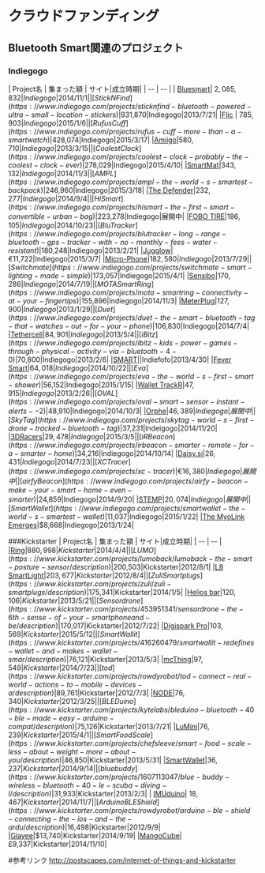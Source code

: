 # クラウドファンディング

## Bluetooth Smart関連のプロジェクト

### Indiegogo
| Project名 | 集まった額 | サイト|成立時期|
| -- | -- |
| [Bluesmart](https://www.indiegogo.com/projects/bluesmart-world-s-first-smart-connected-carry-on)| $2,085,832|Indiegogo| 2014/11/1|
|[StickNFind](https://www.indiegogo.com/projects/sticknfind-bluetooth-powered-ultra-small-location-stickers)|$931,870|Indiegogo|2013/7/21|
|[Flic](https://www.indiegogo.com/projects/flic-the-wireless-smart-button) | $785,903 |Indiegogo|2015/1/6|
|[Rufus Cuff](https://www.indiegogo.com/projects/rufus-cuff-more-than-a-smartwatch)|$428,074|Indiegogo|2015/3/17|
|[Amiigo](https://www.indiegogo.com/projects/amiigo-fitness-bracelet-for-iphone-and-android)|$580,710|Indiegogo|2013/3/15|
|[Coolest Clock](https://www.indiegogo.com/projects/coolest-clock-probably-the-coolest-clock-ever)|$278,029|Indiegogo|2015/4/10|
|[SmartMat](https://www.indiegogo.com/projects/smartmat-the-world-s-first-intelligent-yoga-mat)|$343,132|Indiegogo|2014/11/3|
|[AMPL](https://www.indiegogo.com/projects/ampl-the-world-s-smartest-backpack)|$246,960|Indiegogo|2015/3/18|
|[The Defender](https://www.indiegogo.com/projects/the-defender-smart-personal-protection)|$232,277|Indiegogo|2014/9/4|
|[HiSmart](https://www.indiegogo.com/projects/hismart-the-first-smart-convertible-urban-bag)|$223,278|Indiegogo|展開中|
|[FOBO TIRE](https://www.indiegogo.com/projects/fobo-tire-world-s-first-all-bluetooth-smart-tpms)|$186,105|Indiegogo|2014/10/23|
|[BluTracker](https://www.indiegogo.com/projects/blutracker-long-range-bluetooth-gps-tracker-with-no-monthly-fees-water-resistant)|$180,248|Indiegogo|2013/2/21|
|[Jugglow](https://www.indiegogo.com/projects/juggglow-the-next-level-of-juggling)|€11,722|Indiegogo|2015/3/7|
|[Micro-Phone](https://www.indiegogo.com/projects/micro-phone-our-amazing-device-is-now-available-with-bluetooth-4-0-ble-tracking--17)|$182,580|Indiegogo|2013/7/29|
|[Switchmate](https://www.indiegogo.com/projects/switchmate-smart-lighting-made-simple)|$173,057|Indiegogo|2015/4/1|
|[Sensibo](https://www.indiegogo.com/projects/sensibo-make-any-air-conditioner-smart)|$170,286|Indiegogo|2014/7/19|
|[MOTA SmartRing](https://www.indiegogo.com/projects/mota-smartring-connectivity-at-your-fingertips)|$155,896|Indiegogo|2014/11/3|
|[MeterPlug](https://www.indiegogo.com/projects/meterplug-lower-your-electricbill-measure-real-electric-cost)|$127,900|Indiegogo|2013/1/29|
|[Duet](https://www.indiegogo.com/projects/duet-the-smart-bluetooth-tag-that-watches-out-for-your-phone)|$106,830|Indiegogo|2014/7/4|
|[Tethercell](https://www.indiegogo.com/projects/tethercell-control-battery-operated-devices-from-your-smartphone-or-tablet)|$84,901|Indiegogo|2013/5/4|
|[iBitz](https://www.indiegogo.com/projects/ibitz-kids-power-games-through-physical-activity-via-bluetooth-4-0)|$70,800|Indiegogo|2013/2/6|
|[SMART](https://www.indiegogo.com/projects/smart-the-world-s-first-smart-cycling-helmet)||Indiefofo|2013/4/30|
|[Fever Smart](https://www.indiegogo.com/projects/fever-smart-the-smart-patch-thermometer-for-kids)|$64,018|Indiegogo|2014/10/22|
|[Eva](https://www.indiegogo.com/projects/eva-the-world-s-first-smart-shower)|$56,152|Indiegogo|2015/1/15|
|[Wallet TrackR](https://www.indiegogo.com/projects/wallet-trackr-find-your-wallet)|$47,915|Indiegogo|2013/2/26|
|[OVAL](https://www.indiegogo.com/projects/oval-smart-sensor-instant-alerts--2)|$48,910|Indiegogo|2014/10/3|
|[Orphe](https://www.indiegogo.com/projects/orphe-smart-shoes-for-artists-and-performers)|$46,389|Indiegogo|展開中|
|[SkyTag](https://www.indiegogo.com/projects/skytag-world-s-first-drone-tracked-bluetooth-tag)|$37,231|Indeigogo|2014/11/20|
|[3DRacers](https://www.indiegogo.com/projects/3dracers-3d-printed-game-smartphone-controlled)|$29,478|Indiegogo|2015/3/5|
|[iRBeacon](https://www.indiegogo.com/projects/irbeacon-smarter-remote-for-a-smarter-home)|$34,216|Indiegogo|2014/10/14|
|[Daisy.si](https://www.indiegogo.com/projects/daisy-si-smart-plant-watering)|$26,431|Indiegogo|2014/7/23|
|[XC Tracer](https://www.indiegogo.com/projects/xc-tracer)|€16,380|Indiegogo|展開中|
|[airfy Beacon](https://www.indiegogo.com/projects/airfy-beacon-make-your-smart-home-even-smarter)|$24,859|Indiegogo|2014/9/20|
|[STEMP](https://www.indiegogo.com/projects/stemp-smart-temperature-patch)|$20,074|Indiegogo|展開中|
|[SmartWallet](https://www.indiegogo.com/projects/smartwallet-the-world-s-smartest-wallet)|$11,037|Indiegogo|2015/1/22|
|[The MyoLink Emerges](https://www.indiegogo.com/projects/the-myolink-emerges)|$8,668|Indiegogo|2013/1/24|


###Kickstarter
| Project名 | 集まった額 | サイト|成立時期|
| -- | -- |
|[Ring](https://www.kickstarter.com/projects/1761670738/ring-shortcut-everything/description)|$880,998|Kickstarter|2014/4/4|
|[LUMO](https://www.kickstarter.com/projects/lumoback/lumoback-the-smart-posture-sensor/description)|$200,503|Kickstarter|2012/8/1|
|[L8 SmartLight](https://www.kickstarter.com/projects/l8smartlight/l8-smartlight-the-soundless-speaker/description)|$203,677|Kickstarter|2012/8/4|
|[Zuli Smartplugs](https://www.kickstarter.com/projects/zuli/zuli-smartplugs/description)|$175,341|Kickstarter|2014/1/5|
|[Helios bar](https://www.kickstarter.com/projects/kennygibbs/helios-bars-transform-any-bike-into-a-smart-bike/updates)|$120,106|Kickstarter|2013/5/21|
|[Sensordrone](https://www.kickstarter.com/projects/453951341/sensordrone-the-6th-sense-of-your-smartphoneand-be/description)|$170,017|Kickstarter|2012/7/22|
|[Digispark Pro](https://www.kickstarter.com/projects/digistump/digispark-pro-tiny-arduino-ready-mobile-and-usb-de/description)|$103,569|Kickstarter|2015/5/12|
|[SmartWallit](https://www.kickstarter.com/projects/416260479/smartwallit-redefines-wallet-and-makes-wallet-smar/description)|$76,121|Kickstarter|2013/5/3|
|[mcThing](https://www.kickstarter.com/projects/2016620887/mcthings-tiny-wireless-bluetooth-sensors-and-contr/description)|$97,549|Kickstarter|2014/7/23|
|[tod](https://www.kickstarter.com/projects/rowdyrobot/tod-connect-real-world-actions-to-mobile-devices-a/description)|$89,761|Kickstarter|2012/7/3|
|[NODE](https://www.kickstarter.com/projects/soldermaster/node-a-modular-handheld-powerhouse-of-sensors/description)|$76,340|Kickstarter|2012/3/25|
| [BLEDuino](https://www.kickstarter.com/projects/kytelabs/bleduino-bluetooth-40-ble-made-easy-arduino-compat/description)|$75,126|Kickstarter|2013/7/21|
|[LuMini](https://www.kickstarter.com/projects/tabuproducts/lumini-a-simple-bluetooth-smart-bulb-for-everyone/description)|$76,239|Kickstarter|2015/4/1|
|[Smart Food Scale](https://www.kickstarter.com/projects/chefsleeve/smart-food-scale-less-about-weight-more-about-you/description)|$46,850|Kickstarter|2013/5/31|
|[SmartWallet](https://www.kickstarter.com/projects/1361917084/smartwallet-tracker-and-battery-in-a-high-fashion/description)|$36,237|Kickstarter|2014/9/14|
|[bluebuddy](https://www.kickstarter.com/projects/1607113047/blue-buddy-wireless-bluetooth-40-le-scuba-diving-l/description)|$31,933|Kickstarter|2013/2/3|
| [IMUduino](https://www.kickstarter.com/projects/1265095814/imuduino-wireless-3d-motion-html-js-apps-arduino-p/description)| $18,467|Kickstarter| 2014/11/7|
| [Arduino BLE Shield](https://www.kickstarter.com/projects/rowdyrobot/arduino-ble-shield-connecting-the-ios-and-the-ardu/description)|$16,498|Kickstarter|2012/9/9|
|[Giayee](https://www.kickstarter.com/projects/343910040/atomwear/description)|$13,740|Kickstarter|2014/9/19|
|[MangoCube](https://www.kickstarter.com/projects/530456128/mangocube-the-pocket-sized-arduino-compatible-boar/description)|£9,337|Kickstarter|2014/11/10|


#参考リンク
http://postscapes.com/internet-of-things-and-kickstarter



 
